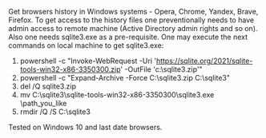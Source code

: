 Get browsers history in Windows systems - Opera, Chrome, Yandex, Brave, Firefox.
To get access to the history files one preventionally needs to have admin access to remote machine (Active Directory admin rights and so on).
Also one needs sqlite3.exe as a pre-requisite. One may execute the next commands on local machine to get sqlite3.exe:
1. powershell -c "Invoke-WebRequest -Uri 'https://sqlite.org/2021/sqlite-tools-win32-x86-3350300.zip' -OutFile 'c:\sqlite3.zip'"
2. powershell -c "Expand-Archive -Force C:\sqlite3.zip C:\sqlite3"
3. del /Q sqlite3.zip
4. mv C:\sqlite3\sqlite-tools-win32-x86-3350300\sqlite3.exe \path_you_like
5. rmdir /Q /S C:\sqlite3

Tested on Windows 10 and last date browsers.
